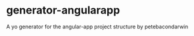 generator-angularapp
====================

A yo generator for the angular-app project structure by petebacondarwin

